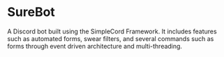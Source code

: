 # SureBot

A Discord bot built using the SimpleCord Framework. It includes features such as automated forms, swear filters, and several commands such as forms through event driven architecture and multi-threading. 
